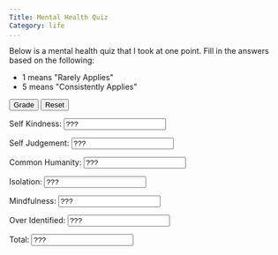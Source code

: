 ```yaml
---
Title: Mental Health Quiz
Category: life
...
```


Below is a mental health quiz that I took at one point.
Fill in the answers based on the following:

- 1 means "Rarely Applies"
- 5 means "Consistently Applies"

<div id="quizbody">
</div>
<input id="grade-button" type="button" onclick="grade()" value="Grade" />
<input id="quiz-reset" type="button" onclick="reset()" value="Reset" />

<div id="results">
  <p>Self Kindness: <input id="result-selfkindness" readonly value="???"/></p>
  <p>Self Judgement: <input id="result-selfjudgement" readonly value="???"/></p>
  <p>Common Humanity: <input id="result-commonhumanity" readonly value="???"/></p>
  <p>Isolation: <input id="result-isolation" readonly value="???"/></p>
  <p>Mindfulness: <input id="result-mindfulness" readonly value="???"/></p>
  <p>Over Identified: <input id="result-overidentified" readonly value="???"/></p>
  <p>Total: <input id="result-total" readonly value="???"/></p>
</div>

<script>
    var questions = [
      "I'm disapproving and judgemental about my own flaws and inadequacies.",
      "When I'm feeling down I tend to obsess and fixate on everything that's wrong",
      "When things are going badly for me, I see the difficulties as part of life that everyone goes through.",
      "When I think about my inadequacies, it tends to make me feel more separate and cut off from the rest of the world.",
      "I try to be loving towards myself when I'm feeling emotional pain.",
      "When I fail at something important to me I become consumed by feelings of inadequacy.",
      "When I'm down and out, I remind myself that there are lots of other people in the world feeling like I am.",
      "When times are really difficult, I tend to be tough on myself.",
      "When something upsets me I try to keep my emotions in balance.",
      "When I feel inadequate in some way, I try to remind myself that feelings of inadequacy are shared by most people.",
      "I'm intolerant and impatient towards those aspects of my personality I don't like.",
      "When I'm going through a very hard time, I give myself the caring and tenderness I need.",
      "When I'm feeling down, I tend to feel like most other people are probably happier than I am.",
      "When something painful happens I try to take a balanced view of the situation.",
      "I try to see my failings as part of the human condition.",
      "When I see aspects of myself that I don't like, I get down on myself.",
      "When I fail at something important to me I try to keep things in perspective.",
      "When I'm really struggling, I tend to feel like other people must be having an easier time of it.",
      "I'm kind to myself when I'm experiencing suffering.",
      "When something upsets me I get carried away with my feelings.",
      "I can be a bit cold-hearted towards myself when I'm experiencing suffering.",
      "When I'm feeling down I try to approach my feelings with curiosity and openness",
      "I'm tolerant of my own flaws and inadequacies.",
      "When something painful happens I tend to blow the incident out of proportion.",
      "When I fail at something that's important to me, I tend to feel alone in my failure.",
      "I try to be understanding and patient towards those aspects of my personality I don't like."
    ]
    onload = function() {
        var quizBody = document.getElementById("quizbody")
        quizbody.innerHtml = ""
        var idx = 1
        questions.forEach(function(el) {
            var selector = document.createElement("input")
            selector.setAttribute("type", "number")
            selector.setAttribute("max", "5")
            selector.setAttribute("min", "1")
            selector.setAttribute("value", "3")
            selector.setAttribute("id", "quiz-question-" + idx)
            quizBody.appendChild(selector)
            quizBody.appendChild(document.createTextNode(idx + ": " + el))
            quizBody.appendChild(document.createElement("br"))
            idx++
        })
    }
    reset = function() {
        var idx = 1
        questions.forEach(function(el) {
            var selector = document.getElementById("quiz-question-" + idx)
            selector.value = "3"
            idx++
        })
    }
    sum_scores = function(qns) {
        var total_score = 0
        var num_qns = 0
        qns.forEach(function(num) {
            total_score += parseInt(document.getElementById("quiz-question-" + num).value)
            num_qns++
        })
        return (total_score/num_qns)
    }
    sum_scores_inv = function(qns) {
        var total_score = 0
        var num_qns = 0
        qns.forEach(function(num) {
            total_score += 6 - parseInt(document.getElementById("quiz-question-" + num).value)
            num_qns++
        })
        return (total_score/num_qns)
    }
    set_result = function(name, tag, score) {
        var elem = document.getElementById("result-" + tag)
        elem.value = score
    }
    grade = function() {
        var selfkindness = sum_scores([5,12,19,23,26])
        set_result("Self Kindness", "selfkindness", selfkindness)
        var selfjudgement = sum_scores_inv([1,8,11,16,21])
        set_result("Self Judgement", "selfjudgement", selfjudgement)
        var commonhumanity = sum_scores([3,7,10,15])
        set_result("Common Humanity", "commonhumanity", commonhumanity)
        var isolation = sum_scores_inv([4,13,18,25])
        set_result("Isolation", "isolation", isolation)
        var mindfulness = sum_scores([9,14,17,22])
        set_result("Mindfulness", "mindfulness", mindfulness)
        var overidentified = sum_scores_inv([2,6,20,24])
        set_result("Over Identified", "overidentified", overidentified)
        var totalScore = (selfkindness + selfjudgement + commonhumanity + isolation + mindfulness + overidentified) / 6
        set_result("Total", "total", totalScore)
    }
</script>
